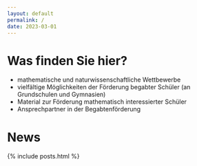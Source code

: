 ```yaml
---
layout: default
permalink: /
date: 2023-03-01
---
```


# Was finden Sie hier?

- mathematische und naturwissenschaftliche Wettbewerbe
- vielfältige Möglichkeiten der Förderung begabter Schüler (an Grundschulen und Gymnasien)
- Material zur Förderung mathematisch interessierter Schüler
- Ansprechpartner in der Begabtenförderung

# News

{% include posts.html %}